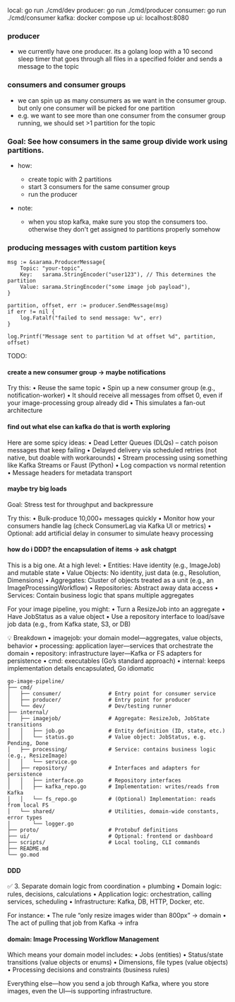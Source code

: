 local: go run ./cmd/dev
producer: go run ./cmd/producer
consumer: go run ./cmd/consumer
kafka: docker compose up
ui: localhost:8080

### producer

- we currently have one producer. its a golang loop with a 10 second sleep timer that goes through all files in a specified folder and sends a message to the topic

### consumers and consumer groups

- we can spin up as many consumers as we want in the consumer group. but only one consumer will be picked for one partition
- e.g. we want to see more than one consumer from the consumer group running, we should set >1 partition for the topic

### Goal: See how consumers in the same group divide work using partitions.

- how:

  - create topic with 2 partitions
  - start 3 consumers for the same consumer group
  - run the producer

- note:

  - when you stop kafka, make sure you stop the consumers too. otherwise they don't get assigned to partitions properly somehow

### producing messages with custom partition keys

```
msg := &sarama.ProducerMessage{
    Topic: "your-topic",
    Key:   sarama.StringEncoder("user123"), // This determines the partition
    Value: sarama.StringEncoder("some image job payload"),
}

partition, offset, err := producer.SendMessage(msg)
if err != nil {
    log.Fatalf("failed to send message: %v", err)
}

log.Printf("Message sent to partition %d at offset %d", partition, offset)
```

TODO:

#### create a new consumer group -> maybe notifications

Try this:
• Reuse the same topic
• Spin up a new consumer group (e.g., notification-worker)
• It should receive all messages from offset 0, even if your image-processing group already did
• This simulates a fan-out architecture

#### find out what else can kafka do that is worth exploring

Here are some spicy ideas:
• Dead Letter Queues (DLQs) – catch poison messages that keep failing
• Delayed delivery via scheduled retries (not native, but doable with workarounds)
• Stream processing using something like Kafka Streams or Faust (Python)
• Log compaction vs normal retention
• Message headers for metadata transport

#### maybe try big loads

Goal: Stress test for throughput and backpressure

Try this:
• Bulk-produce 10,000+ messages quickly
• Monitor how your consumers handle lag (check ConsumerLag via Kafka UI or metrics)
• Optional: add artificial delay in consumer to simulate heavy processing

#### how do i DDD? the encapsulation of items -> ask chatgpt

This is a big one. At a high level:
• Entities: Have identity (e.g., ImageJob) and mutable state
• Value Objects: No identity, just data (e.g., Resolution, Dimensions)
• Aggregates: Cluster of objects treated as a unit (e.g., an ImageProcessingWorkflow)
• Repositories: Abstract away data access
• Services: Contain business logic that spans multiple aggregates

For your image pipeline, you might:
• Turn a ResizeJob into an aggregate
• Have JobStatus as a value object
• Use a repository interface to load/save job data (e.g., from Kafka state, S3, or DB)

💡 Breakdown
• imagejob: your domain model—aggregates, value objects, behavior
• processing: application layer—services that orchestrate the domain
• repository: infrastructure layer—Kafka or FS adapters for persistence
• cmd: executables (Go’s standard approach)
• internal: keeps implementation details encapsulated, Go idiomatic

```
go-image-pipeline/
├── cmd/
│   ├── consumer/               # Entry point for consumer service
│   ├── producer/               # Entry point for producer
│   └── dev/                    # Dev/testing runner
├── internal/
│   ├── imagejob/               # Aggregate: ResizeJob, JobState transitions
│   │   ├── job.go              # Entity definition (ID, state, etc.)
│   │   └── status.go           # Value object: JobStatus, e.g. Pending, Done
│   ├── processing/             # Service: contains business logic (e.g., ResizeImage)
│   │   └── service.go
│   ├── repository/             # Interfaces and adapters for persistence
│   │   ├── interface.go        # Repository interfaces
│   │   ├── kafka_repo.go       # Implementation: writes/reads from Kafka
│   │   └── fs_repo.go          # (Optional) Implementation: reads from local FS
│   └── shared/                 # Utilities, domain-wide constants, error types
│       └── logger.go
├── proto/                      # Protobuf definitions
├── ui/                         # Optional: frontend or dashboard
├── scripts/                    # Local tooling, CLI commands
├── README.md
└── go.mod
```

#### DDD

✅ 3. Separate domain logic from coordination + plumbing
• Domain logic: rules, decisions, calculations
• Application logic: orchestration, calling services, scheduling
• Infrastructure: Kafka, DB, HTTP, Docker, etc.

For instance:
• The rule “only resize images wider than 800px” → domain
• The act of pulling that job from Kafka → infra

#### domain: Image Processing Workflow Management

Which means your domain model includes:
• Jobs (entities)
• Status/state transitions (value objects or enums)
• Dimensions, file types (value objects)
• Processing decisions and constraints (business rules)

Everything else—how you send a job through Kafka, where you store images, even the UI—is supporting infrastructure.
